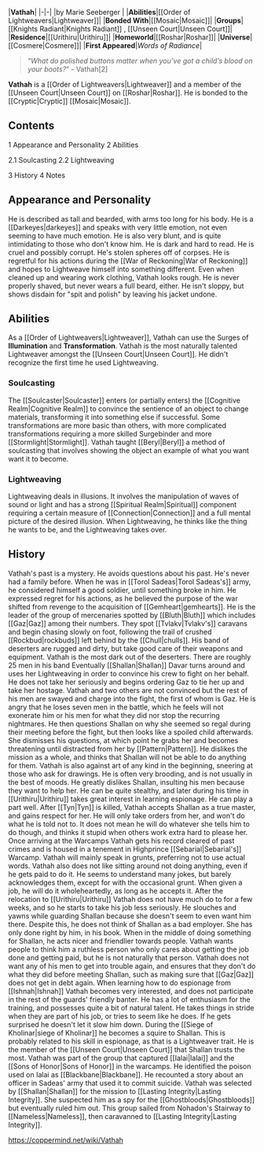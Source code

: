 |**Vathah**|
|-|-|
|by  Marie Seeberger |
|**Abilities**|[[Order of Lightweavers\|Lightweaver]]|
|**Bonded With**|[[Mosaic\|Mosaic]]|
|**Groups**|[[Knights Radiant\|Knights Radiant]] , [[Unseen Court\|Unseen Court]]|
|**Residence**|[[Urithiru\|Urithiru]]|
|**Homeworld**|[[Roshar\|Roshar]]|
|**Universe**|[[Cosmere\|Cosmere]]|
|**First Appeared**|*Words of Radiance*|

>“*What do polished buttons matter when you’ve got a child’s blood on your boots?*”
\- Vathah[2]


**Vathah** is a [[Order of Lightweavers\|Lightweaver]] and a member of the [[Unseen Court\|Unseen Court]] on [[Roshar\|Roshar]]. He is bonded to the [[Cryptic\|Cryptic]] [[Mosaic\|Mosaic]].

## Contents

1 Appearance and Personality
2 Abilities

2.1 Soulcasting
2.2 Lightweaving


3 History
4 Notes


## Appearance and Personality
He is described as tall and bearded, with arms too long for his body. He is a [[Darkeyes\|darkeyes]] and speaks with very little emotion, not even seeming to have much emotion. He is also very blunt, and is quite intimidating to those who don't know him. He is dark and hard to read.
He is cruel and possibly corrupt. He's stolen spheres off of corpses.
He is regretful for his actions during the [[War of Reckoning\|War of Reckoning]] and hopes to Lightweave himself into something different.
Even when cleaned up and wearing work clothing, Vathah looks rough. He is never properly shaved, but never wears a full beard, either. He isn't sloppy, but shows disdain for "spit and polish" by leaving his jacket undone.

## Abilities
As a [[Order of Lightweavers\|Lightweaver]], Vathah can use the Surges of **Illumination** and **Transformation**. Vathah is the most naturally talented Lightweaver amongst the [[Unseen Court\|Unseen Court]]. He didn't recognize the first time he used Lightweaving.

### Soulcasting
The [[Soulcaster\|Soulcaster]] enters (or partially enters) the [[Cognitive Realm\|Cognitive Realm]] to convince the sentience of an object to change materials, transforming it into something else if successful. Some transformations are more basic than others, with more complicated transformations requiring a more skilled Surgebinder and more [[Stormlight\|Stormlight]]. Vathah taught [[Beryl\|Beryl]] a method of soulcasting that involves showing the object an example of what you want want it to become.

### Lightweaving
Lightweaving deals in illusions. It involves the manipulation of waves of sound or light and has a strong [[Spiritual Realm\|Spiritual]] component requiring a certain measure of [[Connection\|Connection]] and a full mental picture of the desired illusion. When Lightweaving, he thinks like the thing he wants to be, and the Lightweaving takes over.

## History
Vathah's past is a mystery. He avoids questions about his past. He's never had a family before.
When he was in [[Torol Sadeas\|Torol Sadeas's]] army, he considered himself a good soldier, until something broke in him. He expressed regret for his actions, as he believed the purpose of the war shifted from revenge to the acquisition of [[Gemheart\|gemhearts]]. 
He is the leader of the group of mercenaries spotted by [[Bluth\|Bluth]] which includes [[Gaz\|Gaz]] among their numbers. They spot [[Tvlakv\|Tvlakv's]] caravans and begin chasing slowly on foot, following the trail of crushed [[Rockbud\|rockbuds]] left behind by the [[Chull\|chulls]]. His band of deserters are rugged and dirty, but take good care of their weapons and equipment. Vathah is the most dark out of the deserters. There are roughly 25 men in his band Eventually [[Shallan\|Shallan]] Davar turns around and uses her Lightweaving in order to convince his crew to fight on her behalf. He does not take her seriously and begins ordering Gaz to tie her up and take her hostage. Vathah and two others are not convinced but the rest of his men are swayed and charge into the fight, the first of whom is Gaz. He is angry that he loses seven men in the battle, which he feels will not exonerate him or his men for what they did nor stop the recurring nightmares. He then questions Shallan on why she seemed so regal during their meeting before the fight, but then looks like a spoiled child afterwards. She dismisses his questions, at which point he grabs her and becomes threatening until distracted from her by [[Pattern\|Pattern]]. He dislikes the mission as a whole, and thinks that Shallan will not be able to do anything for them. Vathah is also against art of any kind in the beginning, sneering at those who ask for drawings.
He is often very brooding, and is not usually in the best of moods. He greatly dislikes Shallan, insulting his men because they want to help her. He can be quite stealthy, and later during his time in [[Urithiru\|Urithiru]] takes great interest in learning espionage. He can play a part well. After [[Tyn\|Tyn]] is killed, Vathah accepts Shallan as a true master, and gains respect for her. He will only take orders from her, and won't do what he is told not to. It does not mean he will do whatever she tells him to do though, and thinks it stupid when others work extra hard to please her. Once arriving at the Warcamps Vathah gets his record cleared of past crimes and is housed in a tenement in Highprince [[Sebarial\|Sebarial's]] Warcamp. Vathah will mainly speak in grunts, preferring not to use actual words. Vathah also does not like sitting around not doing anything, even if he gets paid to do it. He seems to understand many jokes, but barely acknowledges them, except for with the occasional grunt. When given a job, he will do it wholeheartedly, as long as he accepts it.
After the relocation to [[Urithiru\|Urithiru]] Vathah does not have much do to for a few weeks, and so he starts to take his job less seriously. He slouches and yawns while guarding Shallan because she doesn't seem to even want him there. Despite this, he does not think of Shallan as a bad employer. She has only done right by him, in his book. When in the middle of doing something for Shallan, he acts nicer and friendlier towards people. Vathah wants people to think him a ruthless person who only cares about getting the job done and getting paid, but he is not naturally that person. Vathah does not want any of his men to get into trouble again, and ensures that they don't do what they did before meeting Shallan, such as making sure that [[Gaz\|Gaz]] does not get in debt again. When learning how to do espionage from [[Ishnah\|Ishnah]] Vathah becomes very interested, and does not participate in the rest of the guards' friendly banter. He has a lot of enthusiasm for the training, and possesses quite a bit of natural talent. He takes things in stride when they are part of his job, or tries to seem like he does. If he gets surprised he doesn't let it slow him down.
During the [[Siege of Kholinar\|siege of Kholinar]] he becomes a squire to Shallan. This is probably related to his skill in espionage, as that is a Lightweaver trait. He is the member of the [[Unseen Court\|Unseen Court]] that Shallan trusts the most.
Vathah was part of the group that captured [[Ialai\|Ialai]] and the [[Sons of Honor\|Sons of Honor]] in the warcamps. He identified the poison used on Ialai as [[Blackbane\|Blackbane]]. He recounted a story about an officer in Sadeas' army that used it to commit suicide.
Vathah was selected by [[Shallan\|Shallan]] for the mission to [[Lasting Integrity\|Lasting Integrity]]. She suspected him as a spy for the [[Ghostbloods\|Ghostbloods]] but eventually ruled him out. This group sailed from Nohadon's Stairway to [[Nameless\|Nameless]], then caravanned to [[Lasting Integrity\|Lasting Integrity]].



https://coppermind.net/wiki/Vathah